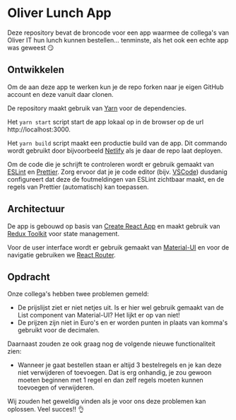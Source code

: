 # Oliver Lunch App

Deze repository bevat de broncode voor een app waarmee de collega's van Oliver IT hun lunch kunnen bestellen... tenminste, als het ook een echte app was geweest 😏

## Ontwikkelen

Om de aan deze app te werken kun je de repo forken naar je eigen GitHub account en deze vanuit daar clonen.

De repository maakt gebruik van [Yarn](https://classic.yarnpkg.com) voor de dependencies.

Het `yarn start` script start de app lokaal op in de browser op de url http://localhost:3000.

Het `yarn build` script maakt een productie build van de app. Dit commando wordt gebruikt door bijvoorbeeld [Netlify](https://www.netlify.com) als je daar de repo laat deployen.

Om de code die je schrijft te controleren wordt er gebruik gemaakt van [ESLint](https://eslint.org) en [Prettier](https://prettier.io). Zorg ervoor dat je je code editor (bijv. [VSCode](https://code.visualstudio.com)) dusdanig configureert dat deze de foutmeldingen van ESLint zichtbaar maakt, en de regels van Prettier (automatisch) kan toepassen.

## Architectuur

De app is gebouwd op basis van [Create React App](https://create-react-app.dev) en maakt gebruik van [Redux Toolkit](https://redux-toolkit.js.org) voor state management.

Voor de user interface wordt er gebruik gemaakt van [Material-UI](https://material-ui.com) en voor de navigatie gebruiken we [React Router](https://reactrouter.com/web/guides/quick-start).

## Opdracht

Onze collega's hebben twee problemen gemeld:

- De prijslijst ziet er niet netjes uit. Is er hier wel gebruik gemaakt van de List component van Material-UI? Het lijkt er op van niet!
- De prijzen zijn niet in Euro's en er worden punten in plaats van komma's gebruikt voor de decimalen.

Daarnaast zouden ze ook graag nog de volgende nieuwe functionaliteit zien:

- Wanneer je gaat bestellen staan er altijd 3 bestelregels en je kan deze niet verwijderen of toevoegen. Dat is erg onhandig, je zou gewoon moeten beginnen met 1 regel en dan zelf regels moeten kunnen toevoegen of verwijderen.

Wij zouden het geweldig vinden als je voor ons deze problemen kan oplossen. Veel succes!! 👌
